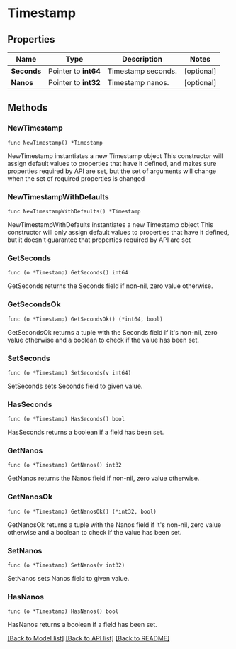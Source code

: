 # Timestamp

## Properties

Name | Type | Description | Notes
------------ | ------------- | ------------- | -------------
**Seconds** | Pointer to **int64** | Timestamp seconds. | [optional] 
**Nanos** | Pointer to **int32** | Timestamp nanos. | [optional] 

## Methods

### NewTimestamp

`func NewTimestamp() *Timestamp`

NewTimestamp instantiates a new Timestamp object
This constructor will assign default values to properties that have it defined,
and makes sure properties required by API are set, but the set of arguments
will change when the set of required properties is changed

### NewTimestampWithDefaults

`func NewTimestampWithDefaults() *Timestamp`

NewTimestampWithDefaults instantiates a new Timestamp object
This constructor will only assign default values to properties that have it defined,
but it doesn't guarantee that properties required by API are set

### GetSeconds

`func (o *Timestamp) GetSeconds() int64`

GetSeconds returns the Seconds field if non-nil, zero value otherwise.

### GetSecondsOk

`func (o *Timestamp) GetSecondsOk() (*int64, bool)`

GetSecondsOk returns a tuple with the Seconds field if it's non-nil, zero value otherwise
and a boolean to check if the value has been set.

### SetSeconds

`func (o *Timestamp) SetSeconds(v int64)`

SetSeconds sets Seconds field to given value.

### HasSeconds

`func (o *Timestamp) HasSeconds() bool`

HasSeconds returns a boolean if a field has been set.

### GetNanos

`func (o *Timestamp) GetNanos() int32`

GetNanos returns the Nanos field if non-nil, zero value otherwise.

### GetNanosOk

`func (o *Timestamp) GetNanosOk() (*int32, bool)`

GetNanosOk returns a tuple with the Nanos field if it's non-nil, zero value otherwise
and a boolean to check if the value has been set.

### SetNanos

`func (o *Timestamp) SetNanos(v int32)`

SetNanos sets Nanos field to given value.

### HasNanos

`func (o *Timestamp) HasNanos() bool`

HasNanos returns a boolean if a field has been set.


[[Back to Model list]](../README.md#documentation-for-models) [[Back to API list]](../README.md#documentation-for-api-endpoints) [[Back to README]](../README.md)


